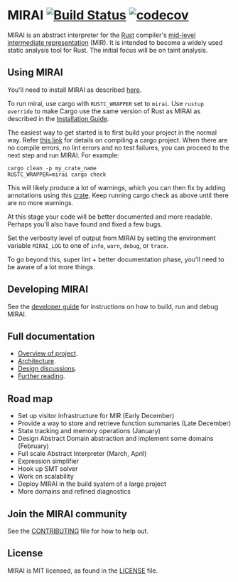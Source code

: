 # MIRAI  [![Build Status](https://travis-ci.com/facebookexperimental/MIRAI.svg?token=uaX9rExVwSVz5FfMFphz&branch=master)](https://travis-ci.com/facebookexperimental/MIRAI) [![codecov](https://codecov.io/gh/facebookexperimental/MIRAI/branch/master/graph/badge.svg?token=q4jzL09Ahl)](https://codecov.io/gh/facebookexperimental/MIRAI)
MIRAI is an abstract interpreter for the [Rust](https://www.rust-lang.org/) compiler's [mid-level intermediate
representation](https://github.com/rust-lang/rfcs/blob/master/text/1211-mir.md) (MIR).
It is intended to become a widely used static analysis tool for Rust.
The initial focus will be on taint analysis.

## Using MIRAI

You'll need to install MIRAI as described [here](https://github.com/facebookexperimental/MIRAI/blob/master/documentation/InstallationGuide.md).

To run mirai, use cargo with `RUSTC_WRAPPER` set to `mirai`.
Use `rustup override` to make Cargo use the same version of Rust as MIRAI as
described in the [Installation Guide](https://github.com/facebookexperimental/MIRAI/blob/master/documentation/InstallationGuide.md).

The easiest way to get started is to first build your project in the normal way.
Refer [this link](https://doc.rust-lang.org/1.30.0/book/first-edition/getting-started.html) for details
on compiling a cargo project.
When there are no compile errors,
no lint errors and no test failures, you can proceed to the next step and run MIRAI. For example:
```
cargo clean -p my_crate_name
RUSTC_WRAPPER=mirai cargo check
```

This will likely produce a lot of warnings, which you can then fix by adding annotations using this
 [crate](https://crates.io/crates/mirai-annotations). Keep running cargo check as above until there are no more warnings.

At this stage your code will be better documented and more readable. Perhaps you'll also have found and fixed a few bugs.

Set the verbosity level of output from MIRAI by setting the environment variable `MIRAI_LOG` to one of
`info`, `warn`, `debug`, or `trace`.

To go beyond this, super lint + better documentation phase, you'll need to be aware of a lot more things.


## Developing MIRAI
See the [developer guide](https://github.com/facebookexperimental/MIRAI/blob/master/documentation//DeveloperGuide.md)
for instructions on how to build, run and debug MIRAI.

## Full documentation
* [Overview of project](https://github.com/facebookexperimental/MIRAI/blob/master/documentation/Overview.md).
* [Architecture](https://github.com/facebookexperimental/MIRAI/blob/master/documentation/Architecture.md).
* [Design discussions](https://github.com/facebookexperimental/MIRAI/blob/master/documentation/DesignDiscussions.md).
* [Further reading](https://github.com/facebookexperimental/MIRAI/blob/master/documentation/FurtherReading.md).

## Road map
* Set up visitor infrastructure for MIR (Early December)
* Provide a way to store and retrieve function summaries (Late December)
* State tracking and memory operations (January)
* Design Abstract Domain abstraction and implement some domains (February)
* Full scale Abstract Interpreter (March, April)
* Expression simplifier
* Hook up SMT solver
* Work on scalability
* Deploy MIRAI in the build system of a large project
* More domains and refined diagnostics

## Join the MIRAI community
<!-- * Website:
* Facebook page:
* Mailing list
* irc:  -->
See the [CONTRIBUTING](https://github.com/facebookexperimental/MIRAI/blob/master/CONTRIBUTING.md) file for how to help out.

## License
MIRAI is MIT licensed, as found in the [LICENSE](https://github.com/facebookexperimental/MIRAI/blob/master/LICENSE) file.
